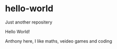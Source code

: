 # hello-world
Just another repositery

Hello World!

Anthony here, I like maths, veideo games and coding
